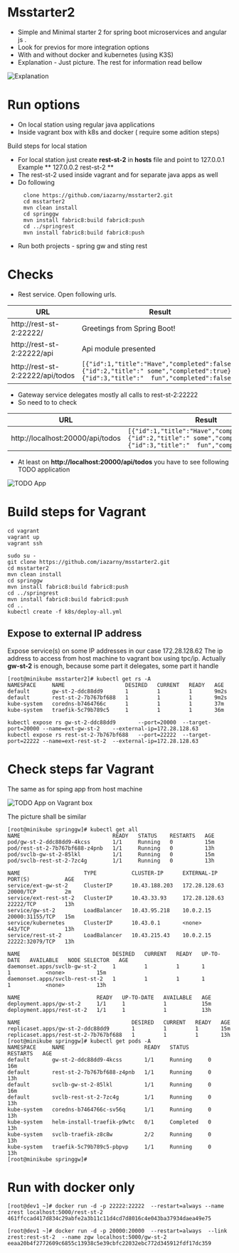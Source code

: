 # Msstarter2

 * Simple and Minimal starter 2 for spring boot microservices and angular js . 
 * Look for previos for more integration options
 * With and without docker and kubernetes (using K3S)
 * Explanation - Just picture. The rest for information read bellow

![Explanation](/img3.png)

# Run options
 * On local station using regular java applications
 * Inside vagrant box with k8s and docker ( require some adition steps)

Build steps for local station
 * For local station just create **rest-st-2** in **hosts** file and point to 127.0.0.1 Example **	127.0.0.2       rest-st-2 **
 * The rest-st-2 used inside vagrant and for separate java apps as well
 * Do following
  
```
     clone https://github.com/iazarny/msstarter2.git
     cd msstarter2
     mvn clean install
     cd springgw
     mvn install fabric8:build fabric8:push
     cd ../springrest
     mvn install fabric8:build fabric8:push
```
  * Run both projects - spring gw and sting rest

# Checks
 * Rest service. Open following urls.

 |URL                             | Result          |
 |--------------------------------|-----------------|
 |http://rest-st-2:22222/          | Greetings from Spring Boot! |
 |http://rest-st-2:22222/api       | Api module presented |
 |http://rest-st-2:22222/api/todos | ```[{"id":1,"title":"Have","completed":false},{"id":2,"title":" some","completed":true},{"id":3,"title":"  fun","completed":false}]```  |

 * Gateway service delegates mostly all calls to rest-st-2:22222
 * So need to to check 

 |URL                              | Result          |
 |---------------------------------|-----------------|
 |http://localhost:20000/api/todos | ```[{"id":1,"title":"Have","completed":false},{"id":2,"title":" some","completed":true},{"id":3,"title":"  fun","completed":false}]```  |

 * At least on **http://localhost:20000/api/todos** you have to see following TODO application

![TODO App](/img1.png)

#  Build steps for Vagrant
```
cd vagrant
vagrant up
vagrant ssh

sudo su -
git clone https://github.com/iazarny/msstarter2.git
cd msstarter2
mvn clean install
cd springgw
mvn install fabric8:build fabric8:push
cd ../springrest
mvn install fabric8:build fabric8:push
cd ..
kubectl create -f k8s/deploy-all.yml

```



## Expose to external IP address

   Expose service(s) on some IP addresses  in our case 172.28.128.62 The ip address to access from host machine to vagrant box using tpc/ip. 
Actually **gw-st-2** is enough, because some part it delegates, some part it handle
```
[root@minikube msstarter2]# kubectl get rs -A
NAMESPACE     NAME                   DESIRED   CURRENT   READY   AGE
default       gw-st-2-ddc88dd9       1         1         1       9m2s
default       rest-st-2-7b767bf688   1         1         1       9m2s
kube-system   coredns-b7464766c      1         1         1       37m
kube-system   traefik-5c79b789c5     1         1         1       36m
```

```
kubectl expose rs gw-st-2-ddc88dd9       --port=20000  --target-port=20000 --name=ext-gw-st-2    --external-ip=172.28.128.63
kubectl expose rs rest-st-2-7b767bf688   --port=22222  --target-port=22222 --name=ext-rest-st-2  --external-ip=172.28.128.63

```

# Check steps far  Vagrant	
 The same as for sping app from host machine

![TODO App on Vagrant box](/img2.png)

The picture shall be similar
```$xslt
[root@minikube springgw]# kubectl get all
NAME                             READY   STATUS    RESTARTS   AGE
pod/gw-st-2-ddc88dd9-4kcss       1/1     Running   0          15m
pod/rest-st-2-7b767bf688-z4pnb   1/1     Running   0          13h
pod/svclb-gw-st-2-85lkl          1/1     Running   0          15m
pod/svclb-rest-st-2-7zc4g        1/1     Running   0          13h

NAME                    TYPE           CLUSTER-IP      EXTERNAL-IP     PORT(S)           AGE
service/ext-gw-st-2     ClusterIP      10.43.188.203   172.28.128.63   20000/TCP         2m
service/ext-rest-st-2   ClusterIP      10.43.33.93     172.28.128.63   22222/TCP         13h
service/gw-st-2         LoadBalancer   10.43.95.218    10.0.2.15       20000:31155/TCP   15m
service/kubernetes      ClusterIP      10.43.0.1       <none>          443/TCP           13h
service/rest-st-2       LoadBalancer   10.43.215.43    10.0.2.15       22222:32079/TCP   13h

NAME                             DESIRED   CURRENT   READY   UP-TO-DATE   AVAILABLE   NODE SELECTOR   AGE
daemonset.apps/svclb-gw-st-2     1         1         1       1            1           <none>          15m
daemonset.apps/svclb-rest-st-2   1         1         1       1            1           <none>          13h

NAME                        READY   UP-TO-DATE   AVAILABLE   AGE
deployment.apps/gw-st-2     1/1     1            1           15m
deployment.apps/rest-st-2   1/1     1            1           13h

NAME                                   DESIRED   CURRENT   READY   AGE
replicaset.apps/gw-st-2-ddc88dd9       1         1         1       15m
replicaset.apps/rest-st-2-7b767bf688   1         1         1       13h
[root@minikube springgw]# kubectl get pods -A
NAMESPACE     NAME                         READY   STATUS      RESTARTS   AGE
default       gw-st-2-ddc88dd9-4kcss       1/1     Running     0          16m
default       rest-st-2-7b767bf688-z4pnb   1/1     Running     0          13h
default       svclb-gw-st-2-85lkl          1/1     Running     0          16m
default       svclb-rest-st-2-7zc4g        1/1     Running     0          13h
kube-system   coredns-b7464766c-sv56q      1/1     Running     0          13h
kube-system   helm-install-traefik-p9wtc   0/1     Completed   0          13h
kube-system   svclb-traefik-z8c8w          2/2     Running     0          13h
kube-system   traefik-5c79b789c5-pbpvp     1/1     Running     0          13h
[root@minikube springgw]#
```

# Run with docker only

```
[root@dev1 ~]# docker run -d -p 22222:22222  --restart=always --name zrest localhost:5000/rest-st-2
461ffccad417d834c29abfe2a3b11c11d4cd7d8016c4e043ba37934daea49e75

[root@dev1 ~]# docker run -d -p 20000:20000  --restart=always  --link zrest:rest-st-2  --name zgw localhost:5000/gw-st-2
eeaa20b4f2772609c6855c13938c5e39cbfc22032ebc772d345912fdf17dc359

```
